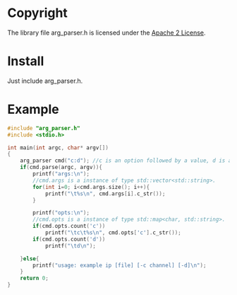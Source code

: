 # Copyright

 The library file arg_parser.h is licensed under the [Apache 2 License](https://github.com/opencv/opencv/blob/master/LICENSE).

# Install

Just include arg_parser.h.

# Example

```c++
#include "arg_parser.h"
#include <stdio.h>

int main(int argc, char* argv[])
{
	arg_parser cmd("c:d"); //c is an option followed by a value, d is a switch.
	if(cmd.parse(argc, argv)){
		printf("args:\n");
		//cmd.args is a instance of type std::vector<std::string>.
		for(int i=0; i<cmd.args.size(); i++){
			printf("\t%s\n", cmd.args[i].c_str());
		}

		printf("opts:\n");
		//cmd.opts is a instance of type std::map<char, std::string>.
		if(cmd.opts.count('c'))
			printf("\tc\t%s\n", cmd.opts['c'].c_str());
		if(cmd.opts.count('d'))
			printf("\td\n");

	}else{
		printf("usage: example ip [file] [-c channel] [-d]\n");
	}
	return 0;
}


```

